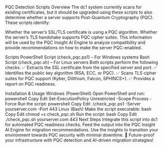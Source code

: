 PQC Detection Scripts
Overview
The dc1 system currently scans for existing certificates, but it should be upgraded using these scripts to also determine whether a server supports Post-Quantum Cryptography (PQC). These scripts identify:

Whether the server’s SSL/TLS certificate is using a PQC algorithm.
Whether the server’s TLS handshake supports PQC cipher suites.
This information will be used by the PQC Insight AI Engine to analyze compatibility and provide recommendations on how to make the server PQC-enabled.

Scripts
PowerShell Script (check_pqc.ps1) – For Windows systems
Bash Script (check_pqc.sh) – For Linux servers
Both scripts perform the following checks:
✅ Extracts the SSL certificate from the specified server and port.
✅ Identifies the public key algorithm (RSA, ECC, or PQC).
✅ Scans TLS cipher suites for PQC support (Kyber, Dilithium, Falcon, SPHINCS+).
✅ Provides a report on PQC readiness.

Installation & Usage
Windows (PowerShell)
Open PowerShell and run:
powershell
Copy
Edit
Set-ExecutionPolicy Unrestricted -Scope Process -Force
Run the script:
powershell
Copy
Edit
.\check_pqc.ps1 -Server yourserver.com -Port 443
Linux (Bash)
Make the script executable:
bash
Copy
Edit
chmod +x check_pqc.sh
Run the script:
bash
Copy
Edit
./check_pqc.sh yourserver.com 443
Next Steps
Integrate this script into dc1 for automated PQC readiness checks.
Feed the output into the PQC Insight AI Engine for migration recommendations.
Use the insights to transition your environment towards PQC security with minimal downtime.
🚀 Future-proof your infrastructure with PQC detection and AI-driven migration strategies!
